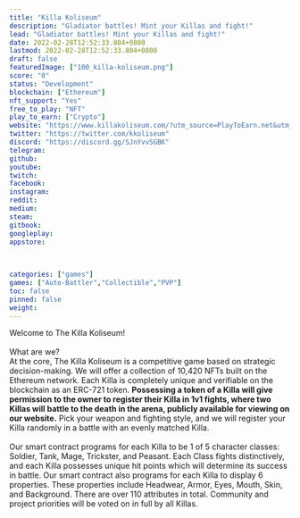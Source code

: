 ```yaml
---
title: "Killa Koliseum"
description: "Gladiator battles! Mint your Killas and fight!"
lead: "Gladiator battles! Mint your Killas and fight!"
date: 2022-02-28T12:52:33.804+0800
lastmod: 2022-02-28T12:52:33.804+0800
draft: false
featuredImage: ["100_killa-koliseum.png"]
score: "0"
status: "Development"
blockchain: ["Ethereum"]
nft_support: "Yes"
free_to_play: "NFT"
play_to_earn: ["Crypto"]
website: "https://www.killakoliseum.com/?utm_source=PlayToEarn.net&utm_medium=organic&utm_campaign=gamepage"
twitter: "https://twitter.com/kkoliseum"
discord: "https://discord.gg/SJnYvvSGBK"
telegram: 
github: 
youtube: 
twitch: 
facebook: 
instagram: 
reddit: 
medium: 
steam: 
gitbook: 
googleplay: 
appstore: 

  
    
categories: ["games"]
games: ["Auto-Battler","Collectible","PVP"]
toc: false
pinned: false
weight: 
---
```

Welcome to The Killa Koliseum!<br> <br> What are we?<br> At the core, The Killa Koliseum is a competitive game based on strategic decision-making. We will offer a collection of 10,420 NFTs built on the Ethereum network. Each Killa is completely unique and verifiable on the blockchain as an ERC-721 token. **Possessing a token of a Killa will give permission to the owner to register their Killa in 1v1 fights, where two Killas will battle to the death in the arena, publicly available for viewing on our website.** Pick your weapon and fighting style, and we will register your Killa randomly in a battle with an evenly matched Killa.<br> <br> Our smart contract programs for each Killa to be 1 of 5 character classes: Soldier, Tank, Mage, Trickster, and Peasant. Each Class fights distinctively, and each Killa possesses unique hit points which will determine its success in battle. Our smart contract also programs for each Killa to display 6 properties. These properties include Headwear, Armor, Eyes, Mouth, Skin, and Background. There are over 110 attributes in total. Community and project priorities will be voted on in full by all Killas.